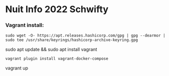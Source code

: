 # Nuit Info 2022 Schwifty

### Vagrant install:
```
sudo wget -O- https://apt.releases.hashicorp.com/gpg | gpg --dearmor | sudo tee /usr/share/keyrings/hashicorp-archive-keyring.gpg
```
sudo apt update && sudo apt install vagrant
```
vagrant plugin install vagrant-docker-compose
```
vagrant up

